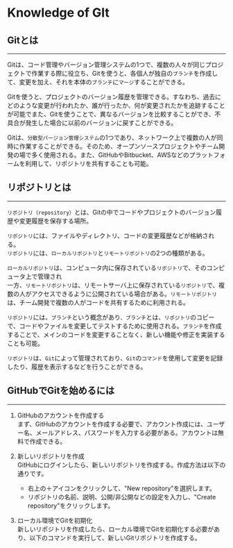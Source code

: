 # Knowledge of GIt

## Gitとは

---

Gitは、コード管理やバージョン管理システムの1つで、複数の人々が同じプロジェクトで作業する際に役立ち、Gitを使うと、各個人が独自の`ブランチ`を作成して、変更を加え、それを本体の`ブランチ`に`マージ`することができる。  

Gitを使うと、プロジェクトのバージョン履歴を管理できる。すなわち、過去にどのような変更が行われたか、誰が行ったか、何が変更されたかを追跡することが可能でまた、Gitを使うことで、異なるバージョンを比較することができ、不具合が発生した場合に以前のバージョンに戻すことができる。  

Gitは、`分散型バージョン管理システム`の1つであり、ネットワーク上で複数の人が同時に作業することができる。そのため、オープンソースプロジェクトやチーム開発の場で多く使用される。また、GitHubやBitbucket、AWSなどのプラットフォームを利用して、リポジトリを共有することも可能。  

## リポジトリとは

---

`リポジトリ（repository）`とは、Gitの中でコードやプロジェクトのバージョン履歴や変更履歴を保存する場所。

`リポジトリ`には、ファイルやディレクトリ、コードの変更履歴などが格納される。  
`リポジトリ`には、`ローカルリポジトリ`と`リモートリポジトリ`の2つの種類がある。  

`ローカルリポジトリ`は、コンピュータ内に保存されている`リポジトリ`で、そのコンピュータ上で管理され  
一方、`リモートリポジトリ`は、リモートサーバ上に保存されている`リポジトリ`で、複数の人がアクセスできるように公開されている場合がある。`リモートリポジトリ`は、チーム開発で複数の人がコードを共有するために利用される。

`リポジトリ`には、`ブランチ`という概念があり`、ブランチ`とは、`リポジトリ`のコピーで、コードやファイルを変更してテストするために使用される。`ブランチ`を作成することで、メインのコードを変更することなく、新しい機能や修正を実装することも可能。

`リポジトリ`は、`Git`によって管理されており、`Git`の`コマンド`を使用して変更を記録したり、履歴を表示するなどを行うことができる。

## GitHubでGitを始めるには

---

1. GitHubのアカウントを作成する  
    まず、GitHubのアカウントを作成する必要で、アカウント作成には、ユーザー名、メールアドレス、パスワードを入力する必要がある。アカウントは無料で作成できる。

2. 新しいリポジトリを作成  
    GitHubにログインしたら、新しいリポジトリを作成する。作成方法は以下の通りです。
    - 右上の＋アイコンをクリックして、"New repository"を選択します。
    - リポジトリの名前、説明、公開/非公開などの設定を入力し、"Create repository"をクリックします。

3. ローカル環境でGitを初期化  
    新しいリポジトリを作成したら、ローカル環境でGitを初期化する必要があり、以下のコマンドを実行して、新しいGitリポジトリを作成する。
